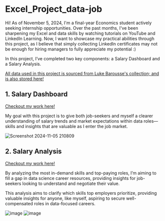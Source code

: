 # Excel_Project_data-job
Hi! As of November 5, 2024, I'm a final-year Economics student actively seeking internship opportunities. Over the past months, I've been sharpening my Excel and data skills by watching tutorials on YouTube and LinkedIn Learning. Now, I want to showcase my practical abilities through this project, as I believe that simply collecting LinkedIn certificates may not be enough for hiring managers to fully appreciate my potential :)

In this project, I’ve completed two key components: a Salary Dashboard and a Salary Analysis.

[All data used in this project is sourced from Luke Barousse's collection; and is also stored here!](Datasets)

## 1. Salary Dashboard 
[Checkout my work here!](Project_1-Dashboard) 

My goal with this project is to give both job-seekers and myself a clearer understanding of salary trends and market expectations within data roles—skills and insights that are valuable as I enter the job market.

![Screenshot 2024-11-05 210809](https://github.com/user-attachments/assets/51401d48-3590-4b49-b9f9-b715323f6a12)

## 2. Salary Analysis 
[Checkout my work here!](Project_2-Analysis)

By analyzing the most in-demand skills and top-paying roles, I’m aiming to fill a gap in data science career resources, providing insights for job-seekers looking to understand and negotiate their value.

This analysis aims to clarify which skills top employers prioritize, providing valuable insights for anyone, like myself, aspiring to secure well-compensated roles in data-focused careers.

![image](https://github.com/user-attachments/assets/09b5e7e8-14b4-4ed9-8535-c53ad8a54500)
![image](https://github.com/user-attachments/assets/2c56ca16-903d-4b05-982b-0c94be4f7e4e)


